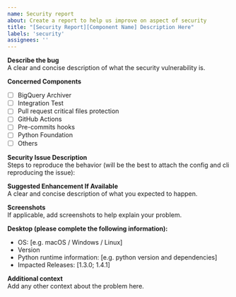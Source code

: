 ```yaml
---
name: Security report
about: Create a report to help us improve on aspect of security
title: "[Security Report][Component Name] Description Here"
labels: 'security'
assignees: ''
---
```


**Describe the bug**  
A clear and concise description of what the security vulnerability is.

**Concerned Components**  
- [ ] BigQuery Archiver
- [ ] Integration Test
- [ ] Pull request critical files protection
- [ ] GitHub Actions
- [ ] Pre-commits hooks
- [ ] Python Foundation
- [ ] Others

**Security Issue Description**  
Steps to reproduce the behavior (will be the best to attach the config and cli reproducing the issue):

**Suggested Enhancement If Available**  
A clear and concise description of what you expected to happen.

**Screenshots**  
If applicable, add screenshots to help explain your problem.

**Desktop (please complete the following information):**
 - OS: [e.g. macOS / Windows / Linux]
 - Version
 - Python runtime information: [e.g. python version and dependencies]
 - Impacted Releases: [1.3.0; 1.4.1]

**Additional context**  
Add any other context about the problem here.
